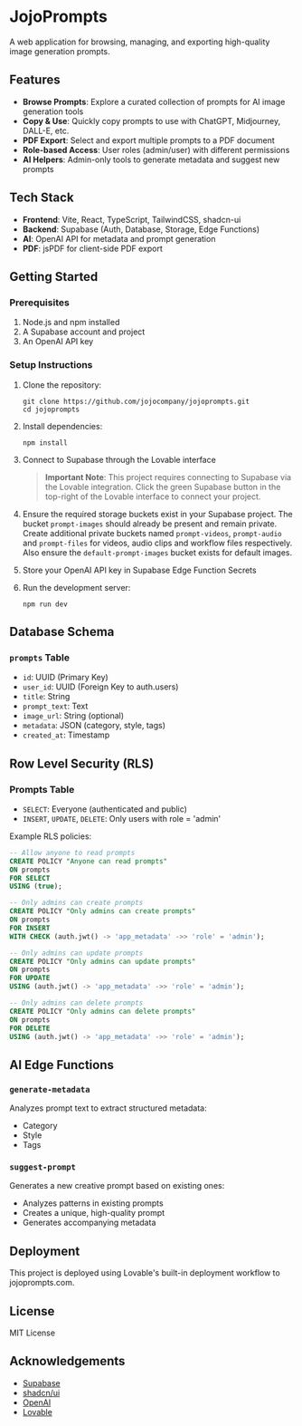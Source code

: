 
# JojoPrompts

A web application for browsing, managing, and exporting high-quality image generation prompts.

## Features

- **Browse Prompts**: Explore a curated collection of prompts for AI image generation tools
- **Copy & Use**: Quickly copy prompts to use with ChatGPT, Midjourney, DALL-E, etc.
- **PDF Export**: Select and export multiple prompts to a PDF document
- **Role-based Access**: User roles (admin/user) with different permissions
- **AI Helpers**: Admin-only tools to generate metadata and suggest new prompts

## Tech Stack

- **Frontend**: Vite, React, TypeScript, TailwindCSS, shadcn-ui
- **Backend**: Supabase (Auth, Database, Storage, Edge Functions)
- **AI**: OpenAI API for metadata and prompt generation
- **PDF**: jsPDF for client-side PDF export

## Getting Started

### Prerequisites

1. Node.js and npm installed
2. A Supabase account and project
3. An OpenAI API key

### Setup Instructions

1. Clone the repository:
   ```
   git clone https://github.com/jojocompany/jojoprompts.git
   cd jojoprompts
   ```

2. Install dependencies:
   ```
   npm install
   ```

3. Connect to Supabase through the Lovable interface
   
   > **Important Note**: This project requires connecting to Supabase via the Lovable integration. 
   > Click the green Supabase button in the top-right of the Lovable interface to connect your project.

4. Ensure the required storage buckets exist in your Supabase project. The
   bucket `prompt-images` should already be present and remain private. Create
   additional private buckets named `prompt-videos`, `prompt-audio` and
   `prompt-files` for videos, audio clips and workflow files respectively. Also
   ensure the `default-prompt-images` bucket exists for default images.

5. Store your OpenAI API key in Supabase Edge Function Secrets
6. Run the development server:
   ```
   npm run dev
   ```

## Database Schema

### `prompts` Table
- `id`: UUID (Primary Key)
- `user_id`: UUID (Foreign Key to auth.users)
- `title`: String
- `prompt_text`: Text
- `image_url`: String (optional)
- `metadata`: JSON (category, style, tags)
- `created_at`: Timestamp

## Row Level Security (RLS)

### Prompts Table
- `SELECT`: Everyone (authenticated and public)
- `INSERT`, `UPDATE`, `DELETE`: Only users with role = 'admin'

Example RLS policies:

```sql
-- Allow anyone to read prompts
CREATE POLICY "Anyone can read prompts"
ON prompts
FOR SELECT
USING (true);

-- Only admins can create prompts
CREATE POLICY "Only admins can create prompts"
ON prompts
FOR INSERT
WITH CHECK (auth.jwt() -> 'app_metadata' ->> 'role' = 'admin');

-- Only admins can update prompts
CREATE POLICY "Only admins can update prompts"
ON prompts
FOR UPDATE
USING (auth.jwt() -> 'app_metadata' ->> 'role' = 'admin');

-- Only admins can delete prompts
CREATE POLICY "Only admins can delete prompts"
ON prompts
FOR DELETE
USING (auth.jwt() -> 'app_metadata' ->> 'role' = 'admin');
```

## AI Edge Functions

### `generate-metadata`
Analyzes prompt text to extract structured metadata:
- Category
- Style
- Tags

### `suggest-prompt`
Generates a new creative prompt based on existing ones:
- Analyzes patterns in existing prompts
- Creates a unique, high-quality prompt
- Generates accompanying metadata

## Deployment

This project is deployed using Lovable's built-in deployment workflow to jojoprompts.com.

## License

MIT License

## Acknowledgements

- [Supabase](https://supabase.io/)
- [shadcn/ui](https://ui.shadcn.com/)
- [OpenAI](https://openai.com/)
- [Lovable](https://lovable.dev/)
